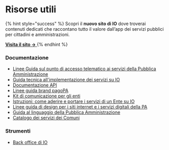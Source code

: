 # Risorse utili

{% hint style="success" %}
Scopri il **nuovo sito di IO** dove troverai contenuti dedicati che raccontano tutto il valore dall’app dei servizi pubblici per cittadini e amministrazioni.

[**Visita il sito →** ](https://ioapp.it/)
{% endhint %}

### **Documentazione**

* [Linee Guida sul punto di accesso telematico ai servizi della Pubblica Amministrazione](https://www.agid.gov.it/sites/default/files/repository_files/lg_punto_accesso_telematico_servizi_pa_3112021.pdf)
* [Guida tecnica all'implementazione dei servizi su IO](https://docs.pagopa.it/io-guida-tecnica/)
* [Documentazione API](https://developer.pagopa.it/app-io/api/app-io-main#/)
* [Linee guida brand pagoPA](https://docs.pagopa.it/linee-guida-brand-pagopa/)
* [Kit di comunicazione per gli enti](https://docs.pagopa.it/kit-di-comunicazione-per-gli-enti/)
* [Istruzioni: come aderire e portare i servizi di un Ente su IO ](https://io.italia.it/assets/download/it/onboarding/220725_io_app_onboarding_istruzioni-v_1.1.pdf)
* [Linee guida di design per i siti internet e i servizi digitali della PA](https://docs.italia.it/italia/design/lg-design-servizi-web/it/versione-corrente/index.html)
* [Guida al linguaggio della Pubblica Amministrazione](https://docs.italia.it/italia/designers-italia/writing-toolkit/it/bozza/index.html)
* [Catalogo dei servizi dei Comuni](https://docs.pagopa.it/v1.0-catalogo-dei-servizi/)

### **Strumenti**

* [Back office di IO](https://developer.io.italia.it/)
